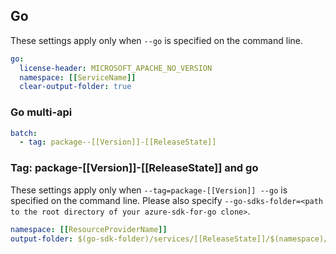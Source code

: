 ## Go

These settings apply only when `--go` is specified on the command line.

```yaml $(go)
go:
  license-header: MICROSOFT_APACHE_NO_VERSION
  namespace: [[ServiceName]]
  clear-output-folder: true
```

### Go multi-api

``` yaml $(go) && $(multiapi)
batch:
  - tag: package--[[Version]]-[[ReleaseState]]
```

### Tag: package-[[Version]]-[[ReleaseState]] and go

These settings apply only when `--tag=package-[[Version]] --go` is specified on the command line.
Please also specify `--go-sdks-folder=<path to the root directory of your azure-sdk-for-go clone>`.

```yaml $(tag) == 'package-[[Version]]-[[ReleaseState]]' && $(go)
namespace: [[ResourceProviderName]]
output-folder: $(go-sdk-folder)/services/[[ReleaseState]]/$(namespace)/mgmt/[[Version]]-[[ReleaseState]]/$(namespace)
```

